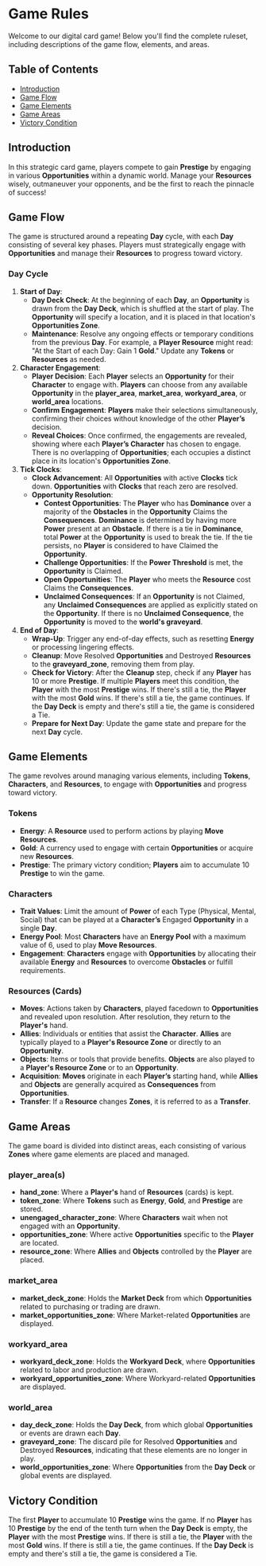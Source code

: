 # Game Rules
Welcome to our digital card game! Below you'll find the complete ruleset, including descriptions of the game flow, elements, and areas.

## Table of Contents
- [Introduction](#introduction)
- [Game Flow](#game-flow)
- [Game Elements](#game-elements)
- [Game Areas](#game-areas)
- [Victory Condition](#victory-condition)

## Introduction
In this strategic card game, players compete to gain **Prestige** by engaging in various **Opportunities** within a dynamic world. Manage your **Resources** wisely, outmaneuver your opponents, and be the first to reach the pinnacle of success!

## Game Flow
The game is structured around a repeating **Day** cycle, with each **Day** consisting of several key phases. Players must strategically engage with **Opportunities** and manage their **Resources** to progress toward victory.

### Day Cycle
1. **Start of Day**:
    - **Day Deck Check**: At the beginning of each **Day**, an **Opportunity** is drawn from the **Day Deck**, which is shuffled at the start of play. The **Opportunity** will specify a location, and it is placed in that location's **Opportunities Zone**.
    - **Maintenance**: Resolve any ongoing effects or temporary conditions from the previous **Day**. For example, a **Player Resource** might read: "At the Start of each Day: Gain 1 **Gold**." Update any **Tokens** or **Resources** as needed.
2. **Character Engagement**:
    - **Player Decision**: Each **Player** selects an **Opportunity** for their **Character** to engage with. **Players** can choose from any available **Opportunity** in the **player_area**, **market_area**, **workyard_area**, or **world_area** locations.
    - **Confirm Engagement**: **Players** make their selections simultaneously, confirming their choices without knowledge of the other **Player’s** decision.
    - **Reveal Choices**: Once confirmed, the engagements are revealed, showing where each **Player’s Character** has chosen to engage. There is no overlapping of **Opportunities**; each occupies a distinct place in its location's **Opportunities Zone**.
3. **Tick Clocks**:
    - **Clock Advancement**: All **Opportunities** with active **Clocks** tick down. **Opportunities** with **Clocks** that reach zero are resolved.
    - **Opportunity Resolution**:
        - **Contest Opportunities**: The **Player** who has **Dominance** over a majority of the **Obstacles** in the **Opportunity** Claims the **Consequences**. **Dominance** is determined by having more **Power** present at an **Obstacle**. If there is a tie in **Dominance**, total **Power** at the **Opportunity** is used to break the tie. If the tie persists, no **Player** is considered to have Claimed the **Opportunity**.
        - **Challenge Opportunities**: If the **Power Threshold** is met, the **Opportunity** is Claimed.
        - **Open Opportunities**: The **Player** who meets the **Resource** cost Claims the **Consequences**.
        - **Unclaimed Consequences**: If an **Opportunity** is not Claimed, any **Unclaimed Consequences** are applied as explicitly stated on the **Opportunity**. If there is no **Unclaimed Consequence**, the **Opportunity** is moved to the **world's graveyard**.
4. **End of Day**:
    - **Wrap-Up**: Trigger any end-of-day effects, such as resetting **Energy** or processing lingering effects.
    - **Cleanup**: Move Resolved **Opportunities** and Destroyed **Resources** to the **graveyard_zone**, removing them from play.
    - **Check for Victory**: After the **Cleanup** step, check if any **Player** has 10 or more **Prestige**. If multiple **Players** meet this condition, the **Player** with the most **Prestige** wins. If there's still a tie, the **Player** with the most **Gold** wins. If there's still a tie, the game continues. If the **Day Deck** is empty and there's still a tie, the game is considered a Tie.
    - **Prepare for Next Day**: Update the game state and prepare for the next **Day** cycle.

## Game Elements
The game revolves around managing various elements, including **Tokens**, **Characters**, and **Resources**, to engage with **Opportunities** and progress toward victory.

### Tokens
- **Energy**: A **Resource** used to perform actions by playing **Move Resources**.
- **Gold**: A currency used to engage with certain **Opportunities** or acquire new **Resources**.
- **Prestige**: The primary victory condition; **Players** aim to accumulate 10 **Prestige** to win the game.

### Characters
- **Trait Values**: Limit the amount of **Power** of each Type (Physical, Mental, Social) that can be played at a **Character’s** Engaged **Opportunity** in a single **Day**.
- **Energy Pool**: Most **Characters** have an **Energy Pool** with a maximum value of 6, used to play **Move Resources**.
- **Engagement**: **Characters** engage with **Opportunities** by allocating their available **Energy** and **Resources** to overcome **Obstacles** or fulfill requirements.

### Resources (Cards)
- **Moves**: Actions taken by **Characters**, played facedown to **Opportunities** and revealed upon resolution. After resolution, they return to the **Player's** hand.
- **Allies**: Individuals or entities that assist the **Character**. **Allies** are typically played to a **Player's Resource Zone** or directly to an **Opportunity**.
- **Objects**: Items or tools that provide benefits. **Objects** are also played to a **Player's Resource Zone** or to an **Opportunity**.
- **Acquisition**: **Moves** originate in each **Player’s** starting hand, while **Allies** and **Objects** are generally acquired as **Consequences** from **Opportunities**.
- **Transfer**: If a **Resource** changes **Zones**, it is referred to as a **Transfer**.

## Game Areas
The game board is divided into distinct areas, each consisting of various **Zones** where game elements are placed and managed.

### player_area(s)
- **hand_zone**: Where a **Player's** hand of **Resources** (cards) is kept.
- **token_zone**: Where **Tokens** such as **Energy**, **Gold**, and **Prestige** are stored.
- **unengaged_character_zone**: Where **Characters** wait when not engaged with an **Opportunity**.
- **opportunities_zone**: Where active **Opportunities** specific to the **Player** are located.
- **resource_zone**: Where **Allies** and **Objects** controlled by the **Player** are placed.

### market_area
- **market_deck_zone**: Holds the **Market Deck** from which **Opportunities** related to purchasing or trading are drawn.
- **market_opportunities_zone**: Where Market-related **Opportunities** are displayed.

### workyard_area
- **workyard_deck_zone**: Holds the **Workyard Deck**, where **Opportunities** related to labor and production are drawn.
- **workyard_opportunities_zone**: Where Workyard-related **Opportunities** are displayed.

### world_area
- **day_deck_zone**: Holds the **Day Deck**, from which global **Opportunities** or events are drawn each **Day**.
- **graveyard_zone**: The discard pile for Resolved **Opportunities** and Destroyed **Resources**, indicating that these elements are no longer in play.
- **world_opportunities_zone**: Where **Opportunities** from the **Day Deck** or global events are displayed.

## Victory Condition
The first **Player** to accumulate 10 **Prestige** wins the game. If no **Player** has 10 **Prestige** by the end of the tenth turn when the **Day Deck** is empty, the **Player** with the most **Prestige** wins. If there is still a tie, the **Player** with the most **Gold** wins. If there is still a tie, the game continues. If the **Day Deck** is empty and there's still a tie, the game is considered a Tie.
